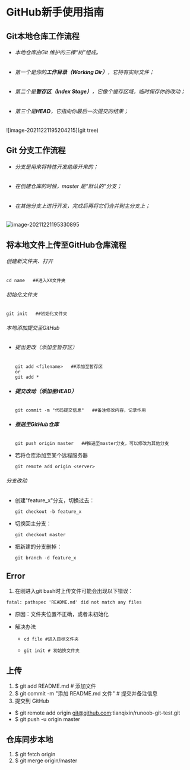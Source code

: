 # GitHub新手使用指南

## Git本地仓库工作流程

- ###### 本地仓库由Git 维护的三棵“树”组成。

- ###### 第一个是你的**工作目录（Working Dir）**，它持有实际文件；

- ###### 第二个是**暂存区（Index Stage）**，它像个缓存区域，临时保存你的改动；

- ###### 第三个是**HEAD**，它指向你最后一次提交的结果；

![image-20211221195204215](git tree)

## Git 分支工作流程

- ###### 分支是用来将特性开发绝缘开来的；

- ###### 在创建仓库的时候，*master* 是“默认的”分支；

- ###### 在其他分支上进行开发，完成后再将它们合并到主分支上；

![image-20211221195330895](../AppData/Roaming/Typora/typora-user-images/image-20211221195330895.png)

## 将本地文件上传至GitHub仓库流程

###### 创建新文件夹、打开

```
cd name   ##进入XX文件夹
```

###### 初始化文件夹

```
git init   ##初始化文件夹
```

###### 本地添加提交至GitHub

- ###### 提出更改（添加至暂存区）

  ```
  git add <filename>   ##添加至暂存区
  or
  git add *
  ```

- ###### **提交改动（添加至HEAD）**

  ``` 
  git commit -m "代码提交信息"   ##备注修改内容，记录作用
  ```

- ###### **推送至GitHub仓库**

  ```
  git push origin master   ##推送至master分支，可以修改为其他分支
  ```


- 若将仓库添加至某个远程服务器

  ```
  git remote add origin <server>
  ```

###### 分支改动

- 创建"feature_x"分支，切换过去：

  ```
  git checkout -b feature_x
  ```

- 切换回主分支：

  ```
  git checkout master
  ```

- 把新建的分支删掉：

  ```
  git branch -d feature_x
  ```

## Error

1. 在刚进入git bash时上传文件可能会出现以下错误：

```
fatal: pathspec 'README.md' did not match any files
```

- 原因：文件夹位置不正确，或者未初始化

- 解决办法

  - ```
    cd file #进入目标文件夹
    ```

  - ```
    git init # 初始换文件夹
    ```



## 上传

1. $ git add README.md               # 添加文件  
2. $ git commit -m "添加 README.md 文件"        # 提交并备注信息
3. 提交到 GitHub
+ $ git remote add origin git@github.com:tianqixin/runoob-git-test.git
+ $ git push -u origin master

## 仓库同步本地
1. $ git fetch origin
2. $ git merge origin/master

